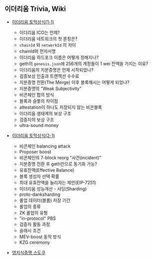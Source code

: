 ## 이더리움 Trivia, Wiki 

- [이더리움 토막상식(1-1)](https://github.com/boyd-dev/eth-trivia/blob/main/01)
  - 이더리움 ICO는 언제?
  - 이더리움 네트워크의 첫 론칭은?
  - `chainId` 와 `networkId` 의 차이  
  - chainId와 전자서명  
  - 이더리움 하드포크 이름은 어떻게 정해지나?
  - geth의 `genesis.json`에 256개의 계정들이 1 wei 잔액을 가지는 이유?
  - 이더리움의 지분증명은 언제 시작되었나? 
  - 검증보상 인출과 트랜잭션 수수료 
  - 지분증명 전환(The Merge) 이후 블록해시는 어떻게 되었나? 
  - 지분증명의 "Weak Subjectivity" 
  - 비콘체인 합의 방식 
  - 블록과 슬롯의 차이점
  - attestation이 하나도 저장되지 않는 비콘블록
  - 이더리움 생태계의 보상 구조
  - 검증자의 보상 구조 
  - ultra-sound money
  

- [이더리움 토막상식(2-1)](https://github.com/boyd-dev/eth-trivia/tree/main/02)
  - 비콘체인 balancing attack
  - Proposer boost
  - 비콘체인의 7-block reorg "사건(incident)"
  - 지분증명 전환 후 geth만으로 동기화 가능?
  - 유효잔액(Effective Balance)
  - 블록 생성자 선택 확률 
  - 최대 유효잔액을 늘리자는 제안(EIP-7251)
  - 이더리움 성능개선 - 샤딩(Sharding)
  - proto-danksharding
  - 롤업 데이터(블롭) 저장 기간
  - 롤업의 종류  
  - ZK 롤업의 유형
  - "in-protocol" PBS 
  - 검증자 활동 과정  
  - 슬래시 조건
  - MEV-boost 동작 방식
  - KZG ceremony

- [영지식증명 스도쿠](https://github.com/boyd-dev/eth-trivia/tree/main/03)